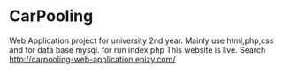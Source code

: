 # CarPooling
Web Application project for university 2nd year.
Mainly use html,php,css and for data base mysql.
for run index.php
This website is live. Search http://carpooling-web-application.epizy.com/
